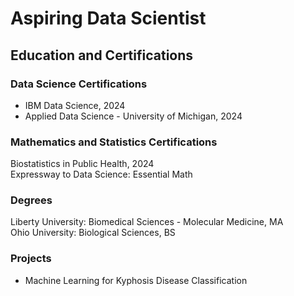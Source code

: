 # Aspiring Data Scientist

## Education and Certifications

### Data Science Certifications
- IBM Data Science, 2024
- Applied Data Science - University of Michigan, 2024

### Mathematics and Statistics Certifications
Biostatistics in Public Health, 2024\
Expressway to Data Science: Essential Math


### Degrees
Liberty University: Biomedical Sciences - Molecular Medicine, MA\
Ohio University: Biological Sciences, BS

### Projects
- <a>Machine Learning for Kyphosis Disease Classification<a/>
